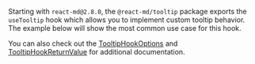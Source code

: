 Starting with `react-md@2.8.0`, the `@react-md/tooltip` package exports the
`useTooltip` hook which allows you to implement custom tooltip behavior. The
example below will show the most common use case for this hook.

You can also check out the
[TooltipHookOptions](/tsdocs/interfaces/_react_md_tooltip.TooltipHookOptions.html)
and
[TooltipHookReturnValue](/tsdocs/interfaces/_react_md_tooltip.TooltipHookReturnValue.html)
for additional documentation.
